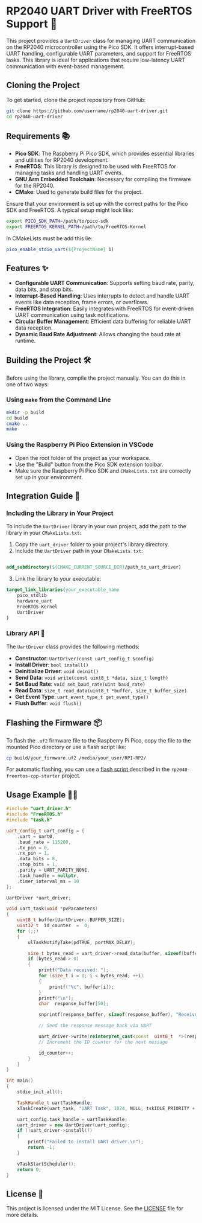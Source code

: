 
# RP2040 UART Driver with FreeRTOS Support 🚀

This project provides a `UartDriver` class for managing UART communication on the RP2040 microcontroller using the Pico SDK. It offers interrupt-based UART handling, configurable UART parameters, and support for FreeRTOS tasks. This library is ideal for applications that require low-latency UART communication with event-based management.

## Cloning the Project

To get started, clone the project repository from GitHub:


```bash
git clone https://github.com/username/rp2040-uart-driver.git
cd rp2040-uart-driver 
```



## Requirements 📚

-   **Pico SDK**: The Raspberry Pi Pico SDK, which provides essential libraries and utilities for RP2040 development.
-   **FreeRTOS**: This library is designed to be used with FreeRTOS for managing tasks and handling UART events.
-   **GNU Arm Embedded Toolchain**: Necessary for compiling the firmware for the RP2040.
-   **CMake**: Used to generate build files for the project.

Ensure that your environment is set up with the correct paths for the Pico SDK and FreeRTOS. A typical setup might look like:
```bash
export PICO_SDK_PATH=/path/to/pico-sdk
export FREERTOS_KERNEL_PATH=/path/to/FreeRTOS-Kernel
```
In CMakeLists must be add this lie:
```cmake
pico_enable_stdio_uart(${ProjectName} 1)
```
## Features ✨

-   **Configurable UART Communication**: Supports setting baud rate, parity, data bits, and stop bits.
-   **Interrupt-Based Handling**: Uses interrupts to detect and handle UART events like data reception, frame errors, or overflows.
-   **FreeRTOS Integration**: Easily integrates with FreeRTOS for event-driven UART communication using task notifications.
-   **Circular Buffer Management**: Efficient data buffering for reliable UART data reception.
-   **Dynamic Baud Rate Adjustment**: Allows changing the baud rate at runtime.

## Building the Project 🛠️

Before using the library, compile the project manually. You can do this in one of two ways:

### Using `make` from the Command Line
```bash
mkdir -p build
cd build
cmake ..
make
```

### Using the Raspberry Pi Pico Extension in VSCode

-   Open the root folder of the project as your workspace.
-   Use the "Build" button from the Pico SDK extension toolbar.
-   Make sure the Raspberry Pi Pico SDK and `CMakeLists.txt` are correctly set up in your environment.

## Integration Guide 📖

### Including the Library in Your Project

To include the `UartDriver` library in your own project, add the path to the library in your `CMakeLists.txt`:

1.  Copy the `uart_driver` folder to your project's library directory.
2.  Include the `UartDriver` path in your `CMakeLists.txt`:

```cmake

add_subdirectory(${CMAKE_CURRENT_SOURCE_DIR}/path_to_uart_driver)
```

3.  Link the library to your executable:
```cmake
target_link_libraries(your_executable_name
    pico_stdlib
    hardware_uart
    FreeRTOS-Kernel
    UartDriver
)
```

### Library API 📜

The `UartDriver` class provides the following methods:

-   **Constructor**: `UartDriver(const uart_config_t &config)`
-   **Install Driver**: `bool install()`
-   **Deinitialize Driver**: `void deinit()`
-   **Send Data**: `void write(const uint8_t *data, size_t length)`
-   **Set Baud Rate**: `void set_baud_rate(uint baud_rate)`
-   **Read Data**: `size_t read_data(uint8_t *buffer, size_t buffer_size)`
-   **Get Event Type**: `uart_event_type_t get_event_type()`
-   **Flush Buffer**: `void flush()`

## Flashing the Firmware 📦

To flash the `.uf2` firmware file to the Raspberry Pi Pico, copy the file to the mounted Pico directory or use a flash script like:

```bash
cp build/your_firmware.uf2 /media/your_user/RPI-RP2/
```

For automatic flashing, you can use a [flash script ](https://github.com/wikilift/rp2040-freertos-cpp-starter)  described in the `rp2040-freertos-cpp-starter` project.

## Usage Example 👨‍💻
```cpp
#include "uart_driver.h"
#include "FreeRTOS.h"
#include "task.h"

uart_config_t uart_config = {
    .uart = uart0,
    .baud_rate = 115200,
    .tx_pin = 0,
    .rx_pin = 1,
    .data_bits = 8,
    .stop_bits = 1,
    .parity = UART_PARITY_NONE,
    .task_handle = nullptr,
    .timer_interval_ms = 10
};

UartDriver *uart_driver;

void uart_task(void *pvParameters)
{
    uint8_t buffer[UartDriver::BUFFER_SIZE];
	uint32_t  id_counter  =  0;
    for (;;)
    {
        ulTaskNotifyTake(pdTRUE, portMAX_DELAY);

        size_t bytes_read = uart_driver->read_data(buffer, sizeof(buffer));
        if (bytes_read > 0)
        {
            printf("Data received: ");
            for (size_t i = 0; i < bytes_read; ++i)
            {
                printf("%c", buffer[i]);
            }
            printf("\n");
            char  response_buffer[50];

			snprintf(response_buffer, sizeof(response_buffer), "Received from RP2040 - ID: %u\n", id_counter);

			// Send the response message back via UART

			uart_driver->write(reinterpret_cast<const  uint8_t  *>(response_buffer), strlen(response_buffer));
			// Increment the ID counter for the next message

			id_counter++;
        }
    }
}

int main()
{
    stdio_init_all();

    TaskHandle_t uartTaskHandle;
    xTaskCreate(uart_task, "UART Task", 1024, NULL, tskIDLE_PRIORITY + 1, &uartTaskHandle);

    uart_config.task_handle = uartTaskHandle;
    uart_driver = new UartDriver(uart_config);
    if (!uart_driver->install())
    {
        printf("Failed to install UART driver.\n");
        return -1;
    }

    vTaskStartScheduler();
    return 0;
}
```

## License 📝

This project is licensed under the MIT License. See the [LICENSE](LICENSE) file for more details.